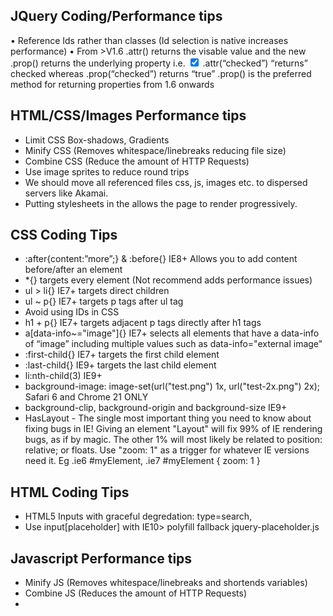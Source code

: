 <h2>JQuery Coding/Performance tips</h2>
•  Reference Ids rather than classes (Id selection is native increases performance)
•	From >V1.6 .attr() returns the visable value and the new .prop() returns the underlying property i.e. <input id="cb" type="checkbox" checked="checked"> .attr(“checked”) “returns” checked whereas .prop(“checked”) returns “true” .prop() is the preferred method for returning properties from 1.6 onwards


<h2>HTML/CSS/Images Performance tips</h2>
<ul>
<li>Limit CSS Box-shadows, Gradients</li>
<li>Minify CSS (Removes whitespace/linebreaks reducing file size)</li>
<li>Combine CSS (Reduce the amount of HTTP Requests)</li>
<li>Use image sprites to reduce round trips</li>
<li>We should move all referenced files css, js, images etc. to dispersed servers like Akamai.</li>
<li>Putting stylesheets in the <head> allows the page to render progressively.</li>
</ul>
<h2>CSS Coding Tips</h2>
<ul>
<li>:after{content:”more”;} & :before{} IE8+ Allows you to add content before/after an element</li>
<li>*{} targets every element (Not recommend adds performance issues)</li>
<li>ul > li{} IE7+ targets direct children</li>
<li>ul ~ p{} IE7+ targets p tags after ul tag</li>
<li>Avoid using IDs in CSS</li>
<li>h1 + p{} IE7+ targets adjacent p tags directly after h1 tags</li>
<li>a[data-info~="image"]{} IE7+ selects all elements that have a data-info of “image” including multiple values such as  data-info="external image"</li>
<li>:first-child{} IE7+ targets the first child element</li>
<li>:last-child{} IE9+ targets the last child element</li>
<li>li:nth-child(3) IE9+</li>
<li>background-image: image-set(url("test.png") 1x, url("test-2x.png") 2x); Safari 6 and Chrome 21 ONLY</li>
<li>background-clip, background-origin and background-size IE9+</li>
<li>HasLayout - The single most important thing you need to know about fixing bugs in IE! Giving an element "Layout" will fix 99% of IE rendering bugs, as if by magic. The other 1% will most likely be related to position: relative; or floats. Use "zoom: 1" as a trigger for whatever IE versions need it. Eg .ie6 #myElement, .ie7 #myElement { zoom: 1 }</li>
</ul>

<h2>HTML Coding Tips</h2>
<ul>
<li>HTML5 Inputs with graceful degredation: type=search,</li>
<li>Use input[placeholder] with IE10> polyfill fallback jquery-placeholder.js</li>
</ul>
<h2>Javascript Performance tips</h2>
<ul>
<li>Minify JS (Removes whitespace/linebreaks and shortends variables)</li>
<li>Combine JS (Reduces the amount of HTTP Requests)</li>
<li><code><script></code> tags block parallel downloads, put them last so other resources can be downloaded first</li>
<li>Defer Parsing of Javascript</li>
<li>Just in time Loading</li>
<li>Async Loading via Lab.js or  the async attribute for the script tag (IE9 & below don’t support)</li>
</ul>

<h2>Javascript Coding Tips</h2>
<ul>
<li>“$(document).ready(function() {“ vs “$(function(){“  Code is executed after DOM is loaded (Document Object Model, HTML. XML</li>
<li>Add an extra (); at the end “(function () {})();“ Self Executing(Imediately Invoking) anonymous function which would runs imediately</li>
<li>“(function ($){}(jQuery)” As above but passes the jQuery object as a parameter so that “$” refers to “jQuery”. In general widgets would be to be contained in a Immediate invoking function but Controller </li>
<li>localStorage/sessionStorage – Clientside browser storage (localStorage is Persistant) limited to 5MB per domain IE8+</li>
<li>Put all optional parameters into an options hash. function circle(x,y,radius,options) { options = options || {};}</li>
<li>firebugs console.time to track down bottlenecks & console.log to trace code</li>
<li>Use event delegation instead of individual event listeners</li>
<li>When javascript sees a string it immediately begins type coercing all value into strings. '1' + 2 +  3 ; // Equals '123',  3  + 2 + '1'; // Equals '51',  3  + 2 +  1 ; // Equals 6. </li>
</ul>

<h2>Helpful Javascript Coding Scripts</h2><ul>
<li>jquery.metadata.js takes attribute metadata from html attributes and converts into JSON.</li>
<li>respond.js – Adds browsers support to min-max css media queries for ie6-ie8.</li>
<li>selectivizr.js -  Adds support for CSS3 selectors (:first-child,:last-child,:nth-child) for ie6-ie8 can cause conflicts with respond.js must be placed before.</li>
<li>Javascript Frameworks manipulating DOM on page load have problems with Search Engines(https://developers.google.com/webmasters/ajax-crawling/) they are therefore best utilized in CRUD apps (Create, Read, Update, Delete).</li>
<li>Require.js helps load script in the right order, combine scripts via the RequireJS optimizer it also allows you to load scripts after the page has loaded (Just in time)</li>
</ul>

<h2>Database Tips</h2><ul>
<li>Relational Database – built on tables, fields & keys e.g MySQL, SQL Server</li>
<li>Document-oriented Database – A collection of independent documents. E.g CouchDB, MongoDB</li>
</ul>

<h2>Abbreviations/Terms:</h2><ul>
<li>IDE – Integrated Development Enviroment is a software application that provides computer programmers with a facility to edit, debug and/or compile source code</li>
<li>API – Application Programming Interface is a specification for combining software components.</li>
<li>SDK – Software Development Kit is a toolkit to allow softwore development on a specific framework or platform</li>
<li>CDN – Content Delivery Network is a large distributed system of servers hosting content with high availability and download speeds.</li>
<li>REST – REpresentational State Transfer is a Web service design model, conforming to REST constraits is considered RESTful</li>
<li>Progressive Enhancement – Using a feature that may not be supported by all browsers but does not break the page if it isn’t supported</li>
</ul>